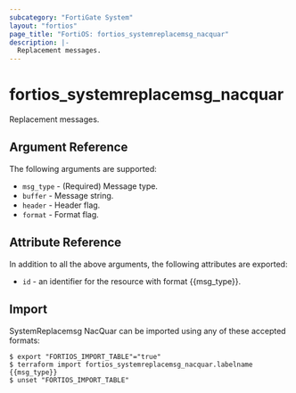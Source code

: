 ```yaml
---
subcategory: "FortiGate System"
layout: "fortios"
page_title: "FortiOS: fortios_systemreplacemsg_nacquar"
description: |-
  Replacement messages.
---
```


# fortios_systemreplacemsg_nacquar
Replacement messages.

## Argument Reference


The following arguments are supported:

* `msg_type` - (Required) Message type.
* `buffer` - Message string.
* `header` - Header flag.
* `format` - Format flag.


## Attribute Reference

In addition to all the above arguments, the following attributes are exported:
* `id` - an identifier for the resource with format {{msg_type}}.

## Import

SystemReplacemsg NacQuar can be imported using any of these accepted formats:
```
$ export "FORTIOS_IMPORT_TABLE"="true"
$ terraform import fortios_systemreplacemsg_nacquar.labelname {{msg_type}}
$ unset "FORTIOS_IMPORT_TABLE"
```
